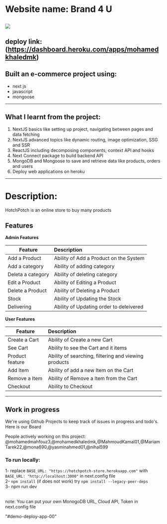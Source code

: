 # Website name: Brand 4 U 
![](http://imgur.com/t3teAxi.png)
---
## deploy link:(https://dashboard.heroku.com/apps/mohamedkhaledmk)
## Built an e-commerce project using:
 * next js
 * javascript
 * mongoose
  ---
## What I learnt from the project:
 1. NextJS basics like setting up project, navigating between pages and data fetching
 2. NextJS advanced topics like dynamic routing, image optimization, SSG and SSR
 3. ReactJS including decomposing components, context API and hooks
 4. Next Connect package to build backend API
 5. MongoDB and Mongoose to save and retrieve data like products, orders and users
 6. Deploy web applications on heroku
---
# Description:
  HotchPotch is an online store to buy many products
## Features

<b>Admin Features</b>

| Feature  | Description  |
|----------|:-------------|
| Add a Product | Ability of Add a Product on the System |
| Add a category | Ability of adding category |
| Deleta a category | Ability of deleting category |
| Edit a Product | Ability of Editing a Product |
| Delete a Product| Ability of Deleting a Product |
| Stock  | Ability of Updating the Stock |
| Delivering  | Ability of Updating order to deleivered |

<b>User Features</b>

| Feature  | Description  |
|----------|:-------------|
| Create a Cart | Ability of Create a new Cart |
| See Cart | Ability to see the Cart and it items |
| Product feature | Ability of searching, filtering and viewing products |
| Add Item | Ability of add a new Item on the Cart |
| Remove a Item | Ability of Remove a Item from the Cart |
| Checkout | Ability to Checkout |

____
## Work in progress
We're using Github Projects to keep track of issues in progress and todo's. Here is our Board

People actively working on this project:
@mohamedmahfouz3,@mohamedkhaledmk,@MahmoudKamal01,@MariamTarek22,@mona690,@yasminahmed01,@nihal599



### To run locally:
1- replace ``` BASE_URL: "https://hotchpotch-store.herokuapp.com" ``` with ``` BASE_URL: "http://localhost:3000" ``` in next.config file <br>
2- ```npm install```    (if does not work) try ```npm install --legacy-peer-deps```  <br>
3- npm run dev

<br>
note: You can put your own MonogoDB URL, Cloud API, Token in next.config file

"#demo-deploy-app-00" 
